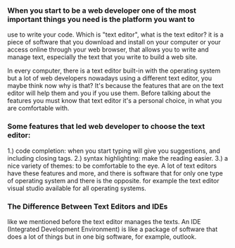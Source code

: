 ### When you start to be a web developer one of the most important things you need is the platform you want to 
use to write your code. Which is "text editor", what is the text editor? it is a piece of software that 
you download and install on your computer or your access online through your web browser, that allows you 
to write and manage text, especially the text that you write to build a web site.

In every computer, there is a text editor built-in with the operating system but a lot of web developers 
nowadays using a different text editor, you maybe think now why is that? It's because the features that 
are on the text editor will help them and you if you use them. Before talking about the features you must 
know that text editor it's a personal choice, in what you are comfortable with.

### Some features that led web developer to choose the text editor: 
1.) code completion: when you start typing will give you suggestions, and including closing tags.
2.) syntax highlighting: make the reading easier.
3.) a nice variety of themes: to be comfortable to the eye.
A lot of text editors have these features and more, and there is software that for only one type of 
operating system and there is the opposite. for example the text editor visual studio available for all 
operating systems. 

### The Difference Between Text Editors and IDEs
like we mentioned before the text editor manages the texts.
An IDE (Integrated Development Environment) is like a package of software that does a lot of things but in  one big software, for example, outlook.
